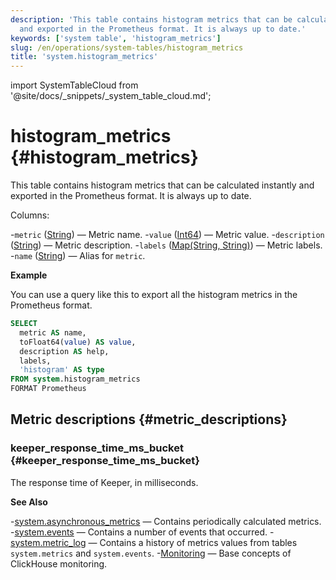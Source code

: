 ```yaml
---
description: 'This table contains histogram metrics that can be calculated instantly
  and exported in the Prometheus format. It is always up to date.'
keywords: ['system table', 'histogram_metrics']
slug: /en/operations/system-tables/histogram_metrics
title: 'system.histogram_metrics'
---
```


import SystemTableCloud from '@site/docs/_snippets/_system_table_cloud.md';

# histogram_metrics {#histogram_metrics}

<SystemTableCloud/>

This table contains histogram metrics that can be calculated instantly and exported in the Prometheus format. It is always up to date.

Columns:

-`metric` ([String](../../sql-reference/data-types/string.md)) — Metric name.
-`value` ([Int64](../../sql-reference/data-types/int-uint.md)) — Metric value.
-`description` ([String](../../sql-reference/data-types/string.md)) — Metric description.
-`labels` ([Map(String, String)](../../sql-reference/data-types/map.md)) — Metric labels.
-`name` ([String](../../sql-reference/data-types/string.md)) — Alias for `metric`.

**Example**

You can use a query like this to export all the histogram metrics in the Prometheus format.

```sql
SELECT
  metric AS name,
  toFloat64(value) AS value,
  description AS help,
  labels,
  'histogram' AS type
FROM system.histogram_metrics
FORMAT Prometheus
```

## Metric descriptions {#metric_descriptions}

### keeper_response_time_ms_bucket {#keeper_response_time_ms_bucket}

The response time of Keeper, in milliseconds.

**See Also**

-[system.asynchronous_metrics](/operations/system-tables/asynchronous_metrics) — Contains periodically calculated metrics.
-[system.events](/operations/system-tables/events) — Contains a number of events that occurred.
-[system.metric_log](/operations/system-tables/metric_log) — Contains a history of metrics values from tables `system.metrics` and `system.events`.
-[Monitoring](../../operations/monitoring.md) — Base concepts of ClickHouse monitoring.

